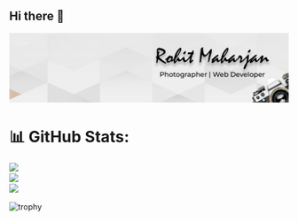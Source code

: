 ## Hi there 👋
![Screenshot](images/linkedin.jpg)


# 📊 GitHub Stats:
![](https://github-readme-stats.vercel.app/api?username=mhrznrohit&theme=dark&hide_border=false&include_all_commits=true&count_private=true)  
![](https://github-readme-streak-stats.herokuapp.com/?user=mhrznrohit&theme=dark&hide_border=false)  
![](https://github-readme-stats.vercel.app/api/top-langs/?username=mhrznrohit&theme=dark&hide_border=false&include_all_commits=true&count_private=true&layout=compact)


<!--
**mhrznrohit/mhrznrohit** is a ✨ _special_ ✨ repository because its `README.md` (this file) appears on your GitHub profile.

Here are some ideas to get you started:

- 🔭 I’m currently working on ...
- 🌱 I’m currently learning ...
- 👯 I’m looking to collaborate on ...
- 🤔 I’m looking for help with ...
- 💬 Ask me about ...
- 📫 How to reach me: ...
- 😄 Pronouns: ...
- ⚡ Fun fact: ...
-->
![trophy](https://github-profile-trophy.vercel.app/?username=mhrznrohit)
